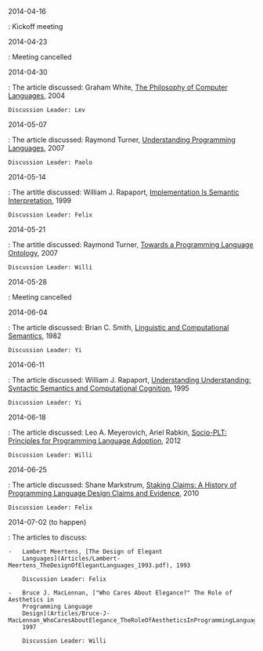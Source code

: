 2014-04-16

:   Kickoff meeting

2014-04-23

:   Meeting cancelled

2014-04-30

:   The article discussed: Graham White, [The Philosophy of Computer
    Languages](Articles/Graham-White_ThePhilosophyOfComputerLanguages_2004.pdf),
    2004
     
    Discussion Leader: Lev

2014-05-07

:   The article discussed: Raymond Turner, [Understanding Programming
    Languages](Articles/Raymond-Turner_UnderstandingProgrammingLanguages_2007.pdf),
    2007
     
    Discussion Leader: Paolo

2014-05-14

:   The artitle discussed: William J. Rapaport, [Implementation Is Semantic
    Interpretation](Articles/Articles/William-J-Rapaport_ImplementationIsSemanticInterpretation_1999.pdf),
    1999
  
    Discussion Leader: Felix

2014-05-21

:   The artitle discussed: Raymond Turner, [Towards a Programming Language
    Ontology](Articles/Raymond-Turner_TowardsAProgrammingLanguageOntology_2007.pdf),
    2007

    Discussion Leader: Willi

2014-05-28

:   Meeting cancelled

2014-06-04

:   The article discussed: Brian C. Smith, [Linguistic and Computational
    Semantics](Articles/Brian-C-Smith_LinguisticAndComputationalSemantics.pdf_1982.pdf),
    1982

    Discussion Leader: Yi

2014-06-11

:   The article discussed: William J. Rapaport, [Understanding Understanding:
    Syntactic Semantics and Computational
    Cognition](Articles/William-J-Rapaport_UnderstandingUnderstanding_SyntacticSemanticsAndcomputationalCognition_1995.pdf),
    1995

    Discussion Leader: Yi

2014-06-18

:   The article discussed: Leo A. Meyerovich, Ariel Rabkin, [Socio-PLT:
    Principles for Programming Language
    Adoption](Articles/Leo-A-Meyerovich_Ariel-Rabkin_Socio-PLT_PrinciplesForProgrammingLanguageAdoption_2012.pdf),
    2012

    Discussion Leader: Willi

2014-06-25

:   The article discussed: Shane Markstrum, [Staking Claims: A History of
    Programming Language Design Claims and
    Evidence](Articles/Shane-Markstrum_StakingClaims_AHistoryOfProgrammingLanguageDesignClaimsAndEvidence_2010.pdf),
    2010

    Discussion Leader: Felix

2014-07-02 (to happen)

:   The articles to discuss:

    -   Lambert Meertens, [The Design of Elegant
        Languages](Articles/Lambert-Meertens_TheDesignOfElegantLanguages_1993.pdf), 1993

        Discussion Leader: Felix

    -   Bruce J. MacLennan, ["Who Cares About Elegance?" The Role of Aesthetics in
        Programming Language
        Design](Articles/Bruce-J-MacLennan_WhoCaresAboutElegance_TheRoleOfAestheticsInProgrammingLanguageDesign_1997.pdf),
        1997
 
        Discussion Leader: Willi
